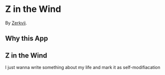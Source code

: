 # Z in the Wind
<!-- If you'd like to use a logo instead uncomment this code and remove the text above this line

  ![Logo](URL to logo img file goes here)

-->

By [Zerkvii](https://github.com/zerkvii/).


## Why this App
**Z in the Wind** 
-----
I just wanna write something about my life and mark it as self-modifiacation
